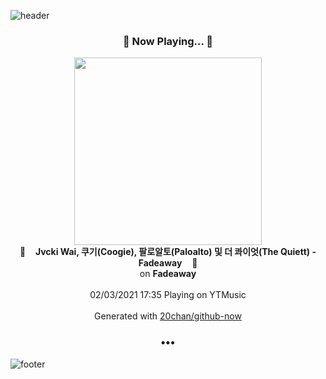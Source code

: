 ![header](https://capsule-render.vercel.app/api?type=wave&height=170&section=header&text=Hi.%20I'm%20SHIFT&fontColor=090707&fontAlignX=45&fontAlignY=65&fontSize=100)

<h3 align="center">🎵 Now Playing... 🎵</h3>
<p align="center">
  <a href="https://music.youtube.com/channel/UC0YWzdRJBYRMWPmzx-EKHzQ">
    <img width="300" src="https://lh3.googleusercontent.com/sxZJ_NnljAKrwe3yw2LooM-G3QSw0Vk8uux2mxP07GHrH9wp5IggieTn2ZNtamjySyNU4Bb5IP1lhP_W">
  </a>
  <br>
  🎵&nbsp&nbsp&nbsp <b>Jvcki Wai, 쿠기(Coogie), 팔로알토(Paloalto) 및 더 콰이엇(The Quiett) - Fadeaway</b> &nbsp&nbsp&nbsp🎵
  <br>
  on <b>Fadeaway</b>
  
  <br />
  <br />
  02/03/2021 17:35 Playing on YTMusic
  <br />
  <br />
  Generated with <a href="https://github.com/20chan/github-now">20chan/github-now</a>
</p>

<h3 align="center">•••</h3>

![footer](https://capsule-render.vercel.app/api?type=wave&height=150&section=footer)
